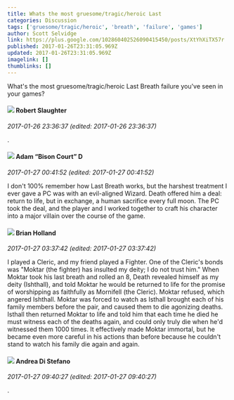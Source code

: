 ```yaml
---
title: Whats the most gruesome/tragic/heroic Last
categories: Discussion
tags: ['gruesome/tragic/heroic', 'breath', 'failure', 'games']
author: Scott Selvidge
link: https://plus.google.com/102860402526090415450/posts/XtYhXiTX57r
published: 2017-01-26T23:31:05.969Z
updated: 2017-01-26T23:31:05.969Z
imagelink: []
thumblinks: []
---
```


What&#39;s the most gruesome/tragic/heroic Last Breath failure you&#39;ve seen in your games?
<div id='comment z12aurswnundjtphs04cgfd4yx2egpiinck'>
  <h4><img src='{{site.baseurl}}//images/avatars/106502497268683547167_photo.jpg'> Robert Slaughter</h4>
      <p><cite>2017-01-26 23:36:37 (edited: 2017-01-26 23:36:37)</cite></p>
        <p>.</p>
</div>
        

<div id='comment z12aurswnundjtphs04cgfd4yx2egpiinck'>
  <h4><img src='{{site.baseurl}}//images/avatars/115794042160633829509_photo.jpg'> Adam “Bison Court” D</h4>
      <p><cite>2017-01-27 00:41:52 (edited: 2017-01-27 00:41:52)</cite></p>
        <p>I don&#39;t 100% remember how Last Breath works, but the harshest treatment I ever gave a PC was with an evil-aligned Wizard. Death offered him a deal: return to life, but in exchange, a human sacrifice every full moon. The PC took the deal, and the player and I worked together to craft his character into a major villain over the course of the game.</p>
</div>
        

<div id='comment z12aurswnundjtphs04cgfd4yx2egpiinck'>
  <h4><img src='{{site.baseurl}}//images/avatars/101824580455031797035_photo.jpg'> Brian Holland</h4>
      <p><cite>2017-01-27 03:37:42 (edited: 2017-01-27 03:37:42)</cite></p>
        <p>I played a Cleric, and my friend played a Fighter. One of the Cleric&#39;s bonds was &quot;Moktar (the fighter) has insulted my deity; I do not trust him.&quot;  When Moktar took his last breath and rolled an 8, Death revealed himself as my deity (Ishthall), and told Moktar he would be returned to life for the promise of worshipping as faithfully as Mornifell (the Cleric). Moktar refused, which angered Ishthall. Moktar was forced to watch as Isthall brought each of his family members before the pair,  and caused them to die agonizing deaths. Isthall then returned Moktar to life and told him that each time he died he must witness each of the deaths again, and could only truly die when he&#39;d witnessed them 1000 times.  It effectively made Moktar immortal, but he became even more careful in his actions than before because he couldn&#39;t stand to watch his family die again and again.</p>
</div>
        

<div id='comment z12aurswnundjtphs04cgfd4yx2egpiinck'>
  <h4><img src='{{site.baseurl}}//images/avatars/101335740922749103606_photo.jpg'> Andrea Di Stefano</h4>
      <p><cite>2017-01-27 09:40:27 (edited: 2017-01-27 09:40:27)</cite></p>
        <p>.</p>
</div>
        